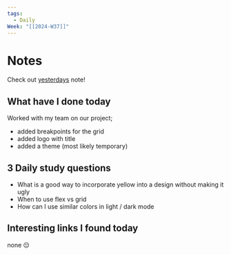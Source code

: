 ```yaml
---
tags:
  - Daily
Week: "[[2024-W37]]"
---
```


# Notes

Check out [yesterdays](2024-09-10) note!

## What have I done today

Worked with my team on our project;

- added breakpoints for the grid
- added logo with title
- added a theme (most likely temporary)

## 3 Daily study questions

- What is a good way to incorporate yellow into a design without making it ugly
- When to use flex vs grid
- How can I use similar colors in light / dark mode

## Interesting links I found today

none 😔
